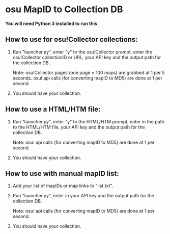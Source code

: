 # osu MapID to Collection DB 

**You will need Python 3 installed to run this**

## How to use for osu!Collector collections:
1. Run "launcher.py", enter "y" to the osu!Collector prompt, enter the osu!Collector collectionID or URL, your API key and the output path for the collection DB. 

    Note: osu!Collector pages (one page = 100 maps) are grabbed at 1 per 5 seconds. osu! api calls (for converting mapID to MD5) are done at 1 per second.
2. You should have your collection.

## How to use a HTML/HTM file:
1. Run "launcher.py", enter "y" to the HTML/HTM prompt, enter in the path to the HTML/HTM file, your API key and the output path for the collection DB. 


    Note: osu! api calls (for converting mapID to MD5) are done at 1 per second.
3. You should have your collection.

## How to use with manual mapID list:
1. Add your list of mapIDs or map links to "list.txt".
2. Run "launcher.py", enter in your API key and the output path for the collection DB.

    Note: osu! api calls (for converting mapID to MD5) are done at 1 per second.
3. You should have your collection.
